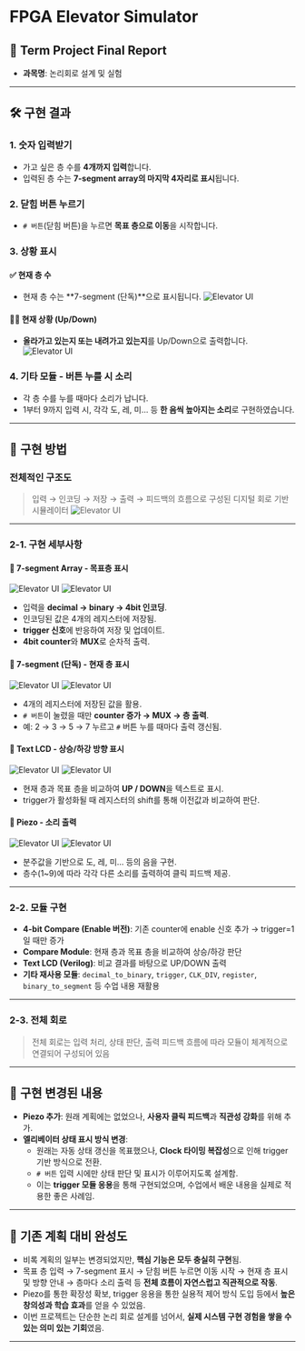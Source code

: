 # FPGA Elevator Simulator

## 📘 Term Project Final Report

- **과목명**: 논리회로 설계 및 실험   

---

## 🛠️ 구현 결과

### 1. 숫자 입력받기
- 가고 싶은 층 수를 **4개까지 입력**합니다.
- 입력된 층 수는 **7-segment array의 마지막 4자리로 표시**됩니다.
  
### 2. 닫힘 버튼 누르기
- `# 버튼`(닫힘 버튼)을 누르면 **목표 층으로 이동**을 시작합니다.

### 3. 상황 표시

#### ✅ 현재 층 수
- 현재 층 수는 **7-segment (단독)**으로 표시됩니다.
  ![Elevator UI](image/KakaoTalk_20250508_142536747.png)

#### 🔼🔽 현재 상황 (Up/Down)
- **올라가고 있는지 또는 내려가고 있는지**를 Up/Down으로 출력합니다.
  ![Elevator UI](image/KakaoTalk_20250508_142545478.png)

### 4. 기타 모듈 - 버튼 누를 시 소리
- 각 층 수를 누를 때마다 소리가 납니다.
- 1부터 9까지 입력 시, 각각 도, 레, 미… 등 **한 음씩 높아지는 소리**로 구현하였습니다.

---

## 🔧 구현 방법

### 전체적인 구조도
> 입력 → 인코딩 → 저장 → 출력 → 피드백의 흐름으로 구성된 디지털 회로 기반 시뮬레이터
![Elevator UI](image/KakaoTalk_20250508_142553172.png)

---

### 2-1. 구현 세부사항

#### 📍 7-segment Array - 목표층 표시
![Elevator UI](image/KakaoTalk_20250508_142604012.png)
![Elevator UI](image/KakaoTalk_20250508_142611470.png)
- 입력을 **decimal → binary → 4bit 인코딩**.
- 인코딩된 값은 4개의 레지스터에 저장됨.
- **trigger 신호**에 반응하여 저장 및 업데이트.
- **4bit counter**와 **MUX**로 순차적 출력.

#### 📍 7-segment (단독) - 현재 층 표시
![Elevator UI](image/KakaoTalk_20250508_142618399.png)
![Elevator UI](image/KakaoTalk_20250508_142625324.png)
- 4개의 레지스터에 저장된 값을 활용.
- `# 버튼`이 눌렸을 때만 **counter 증가 → MUX → 층 출력**.
- 예: 2 → 3 → 5 → 7 누르고 `#` 버튼 누를 때마다 출력 갱신됨.

#### 📍 Text LCD - 상승/하강 방향 표시
![Elevator UI](image/KakaoTalk_20250508_142633089.png)
![Elevator UI](image/KakaoTalk_20250508_142641230.png)
- 현재 층과 목표 층을 비교하여 **UP / DOWN**을 텍스트로 표시.
- trigger가 활성화될 때 레지스터의 shift를 통해 이전값과 비교하여 판단.

#### 📍 Piezo - 소리 출력
![Elevator UI](image/KakaoTalk_20250508_142650941.png)
![Elevator UI](image/KakaoTalk_20250508_142658181.png)
- 분주값을 기반으로 도, 레, 미… 등의 음을 구현.
- 층수(1~9)에 따라 각각 다른 소리를 출력하여 클릭 피드백 제공.

---

### 2-2. 모듈 구현

- **4-bit Compare (Enable 버전)**: 기존 counter에 enable 신호 추가 → trigger=1일 때만 증가
- **Compare Module**: 현재 층과 목표 층을 비교하여 상승/하강 판단
- **Text LCD (Verilog)**: 비교 결과를 바탕으로 UP/DOWN 출력
- **기타 재사용 모듈**: `decimal_to_binary`, `trigger`, `CLK_DIV`, `register`, `binary_to_segment` 등 수업 내용 재활용

---

### 2-3. 전체 회로
> 전체 회로는 입력 처리, 상태 판단, 출력 피드백 흐름에 따라 모듈이 체계적으로 연결되어 구성되어 있음

---

## 🔄 구현 변경된 내용

- **Piezo 추가**: 원래 계획에는 없었으나, **사용자 클릭 피드백**과 **직관성 강화**를 위해 추가.
- **엘리베이터 상태 표시 방식 변경**:
  - 원래는 자동 상태 갱신을 목표했으나, **Clock 타이밍 복잡성**으로 인해 trigger 기반 방식으로 전환.
  - `# 버튼` 입력 시에만 상태 판단 및 표시가 이루어지도록 설계함.
  - 이는 **trigger 모듈 응용**을 통해 구현되었으며, 수업에서 배운 내용을 실제로 적용한 좋은 사례임.

---

## 🎯 기존 계획 대비 완성도

- 비록 계획의 일부는 변경되었지만, **핵심 기능은 모두 충실히 구현**됨.
- 목표 층 입력 → 7-segment 표시 → 닫힘 버튼 누르면 이동 시작 → 현재 층 표시 및 방향 안내 → 층마다 소리 출력 등 **전체 흐름이 자연스럽고 직관적으로 작동**.
- Piezo를 통한 확장성 확보, trigger 응용을 통한 실용적 제어 방식 도입 등에서 **높은 창의성과 학습 효과**를 얻을 수 있었음.
- 이번 프로젝트는 단순한 논리 회로 설계를 넘어서, **실제 시스템 구현 경험을 쌓을 수 있는 의미 있는 기회**였음.

---
